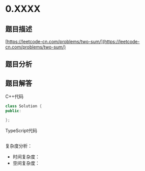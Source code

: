 # 0.XXXX

## 题目描述 

[https://leetcode-cn.com/problems/two-sum/](https://leetcode-cn.com/problems/two-sum/)



## 题目分析



## 题目解答

C++代码

```c++
class Solution {
public:

};
```

TypeScript代码

```typescript

```

复杂度分析：

* 时间复杂度：
* 空间复杂度：

